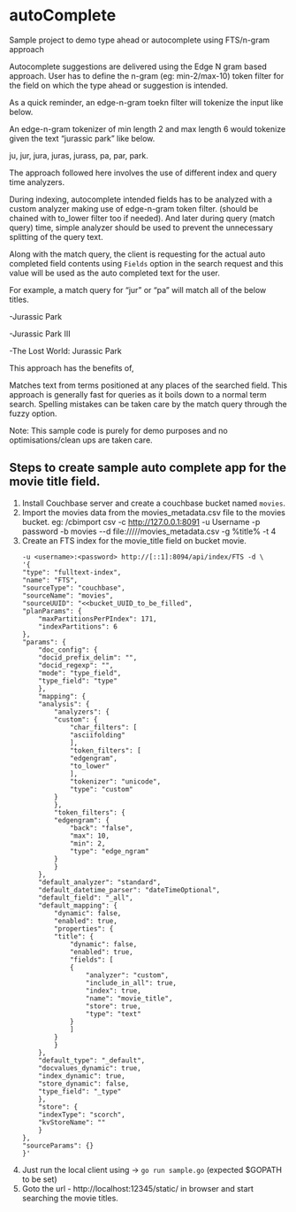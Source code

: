# autoComplete

Sample project to demo type ahead or autocomplete using FTS/n-gram approach


Autocomplete suggestions are delivered using the Edge N gram based approach.
User has to define the n-gram (eg: min-2/max-10) token filter for the field on 
which the type ahead or suggestion is intended.

As a quick reminder, an edge-n-gram toekn filter will tokenize the input like below.

An edge-n-gram tokenizer of min length 2 and max length 6 would tokenize given 
the text “jurassic park” like below.

ju, jur, jura, juras, jurass, pa, par, park. 


The approach followed here involves the use of different index and query time analyzers.

During indexing, autocomplete intended fields has to be analyzed with a custom analyzer 
making use of edge-n-gram token filter. (should be chained with to_lower filter too if needed). 
And later during query (match query) time, simple analyzer should be used to prevent 
the unnecessary splitting of the query text.

Along with the match query, the client is requesting for the actual auto completed 
field contents using `Fields`  option in the search request and this value will be 
used as the auto completed text for the user.


For example, a match query for “jur”  or “pa” will match all of the below titles.

-Jurassic Park

-Jurassic Park III

-The Lost World: Jurassic Park

This approach has the benefits of,

Matches text from terms positioned at any places of the searched field.
This approach is generally fast for queries as it boils down to a normal term search.
Spelling mistakes can be taken care by the match query through the fuzzy option.

Note: This sample code is purely for demo purposes and no optimisations/clean ups are taken care.

## Steps to create sample auto complete app for the movie title field.

1. Install Couchbase server and create a couchbase bucket named `movies`.
2. Import the movies data from the movies_metadata.csv file to the movies bucket.
    eg: /cbimport csv -c http://127.0.0.1:8091 -u Username -p password -b movies --d file:////<path>/movies_metadata.csv -g %title% -t 4
3. Create an FTS index for the movie_title field on bucket movie.
    ```curl -XPUT -H "Content-Type: application/json" \
    -u <username>:<password> http://[::1]:8094/api/index/FTS -d \
    '{
    "type": "fulltext-index",
    "name": "FTS",
    "sourceType": "couchbase",
    "sourceName": "movies",
    "sourceUUID": "<<bucket_UUID_to_be_filled",
    "planParams": {
        "maxPartitionsPerPIndex": 171,
        "indexPartitions": 6
    },
    "params": {
        "doc_config": {
        "docid_prefix_delim": "",
        "docid_regexp": "",
        "mode": "type_field",
        "type_field": "type"
        },
        "mapping": {
        "analysis": {
            "analyzers": {
            "custom": {
                "char_filters": [
                "asciifolding"
                ],
                "token_filters": [
                "edgengram",
                "to_lower"
                ],
                "tokenizer": "unicode",
                "type": "custom"
            }
            },
            "token_filters": {
            "edgengram": {
                "back": "false",
                "max": 10,
                "min": 2,
                "type": "edge_ngram"
            }
            }
        },
        "default_analyzer": "standard",
        "default_datetime_parser": "dateTimeOptional",
        "default_field": "_all",
        "default_mapping": {
            "dynamic": false,
            "enabled": true,
            "properties": {
            "title": {
                "dynamic": false,
                "enabled": true,
                "fields": [
                {
                    "analyzer": "custom",
                    "include_in_all": true,
                    "index": true,
                    "name": "movie_title",
                    "store": true,
                    "type": "text"
                }
                ]
            }
            }
        },
        "default_type": "_default",
        "docvalues_dynamic": true,
        "index_dynamic": true,
        "store_dynamic": false,
        "type_field": "_type"
        },
        "store": {
        "indexType": "scorch",
        "kvStoreName": ""
        }
    },
    "sourceParams": {}
    }'

4. Just run the local client using -> `go run sample.go` (expected $GOPATH to be set)
5. Goto the url - http://localhost:12345/static/ in browser and start searching the movie titles.
